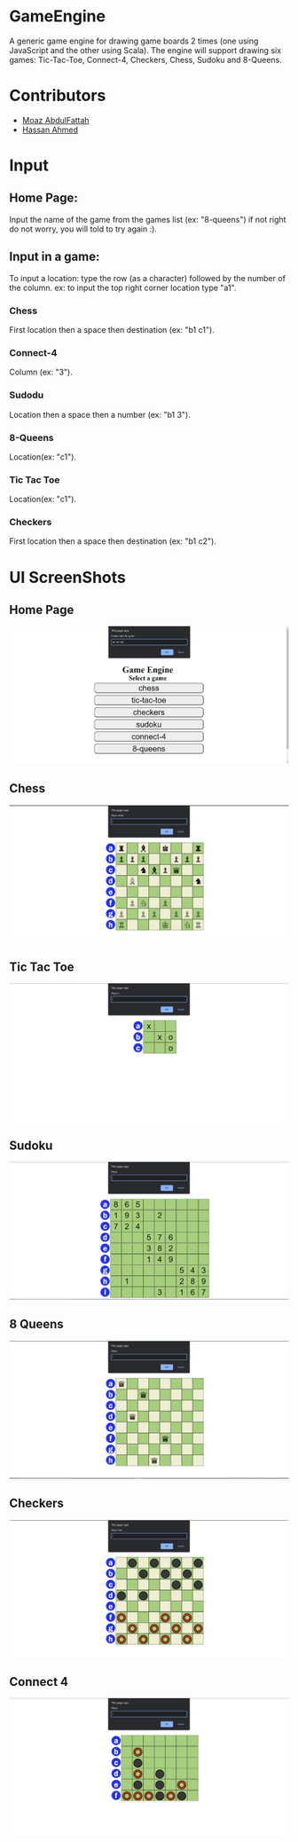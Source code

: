 # GameEngine
A generic game engine for drawing game boards 2 times (one using JavaScript and the other using Scala). The engine will support drawing six games: Tic-Tac-Toe, Connect-4, Checkers, Chess, Sudoku and 8-Queens.
# Contributors
- [Moaz AbdulFattah](https://www.github.com/Moaz2025)
- [Hassan Ahmed](https://www.github.com/hassanAhmed310)
# Input
## Home Page:
Input the name of the game from the games list (ex: "8-queens")
if not right do not worry, you will told to try again :).
## Input in a game:
To input a location: type the row (as a character) followed by the number of the column.
ex: to input the top right corner location type "a1".
### Chess
First location then a space then destination (ex: "b1 c1").
### Connect-4
Column (ex: "3").
### Sudodu
Location then a space then a number (ex: "b1 3").
### 8-Queens
Location(ex: "c1").
### Tic Tac Toe
Location(ex: "c1").
### Checkers
First location then a space then destination (ex: "b1 c2").
# UI ScreenShots
## Home Page
![Home Page](screen-shots/home.PNG)
## Chess
![Chess](screen-shots/chess.PNG)
## Tic Tac Toe
![Tic Tac Toe](screen-shots/tic-tac-toe.PNG)
## Sudoku
![Sudoku](screen-shots/sudoku.PNG)
## 8 Queens
![8 Queens](screen-shots/8-queens.PNG)
## Checkers
![Checkers](screen-shots/checkers.PNG)
## Connect 4
![Connect 4](screen-shots/connect-4.PNG)
